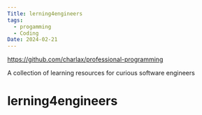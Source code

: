 ```yaml
---
Title: lerning4engineers
tags:
  - progamming
  - Coding
Date: 2024-02-21
---
```

https://github.com/charlax/professional-programming

A collection of learning resources for curious software engineers


# lerning4engineers